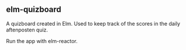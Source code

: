 ## elm-quizboard
A quizboard created in Elm. Used to keep track of the scores in the daily aftenposten quiz.

Run the app with elm-reactor.

